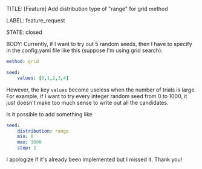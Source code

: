TITLE:
[Feature] Add distribution type of "range" for grid method

LABEL:
feature_request

STATE:
closed

BODY:
Currently, if I want to try out 5 random seeds, then I have to specify in the config.yaml file like this (suppose I'm using grid search):

```yaml
method: grid

seed:
    values: [0,1,2,3,4]
```
However, the key `values` become useless when the number of trials is large. For example, if I want to try every integer random seed from 0 to 1000, it just doesn't make too much sense to write out all the candidates.

Is it possible to add something like
```yaml
seed:
    distribution: range
    min: 0
    max: 1000
    step: 1
```

I apologize if it's already been implemented but I missed it.
Thank you!

